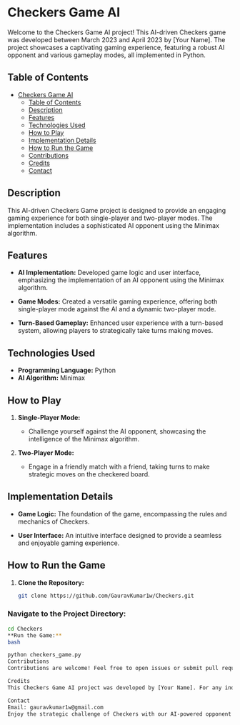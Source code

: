 # Checkers Game AI

Welcome to the Checkers Game AI project! This AI-driven Checkers game was developed between March 2023 and April 2023 by [Your Name]. The project showcases a captivating gaming experience, featuring a robust AI opponent and various gameplay modes, all implemented in Python.

## Table of Contents

- [Checkers Game AI](#checkers-game-ai)
  - [Table of Contents](#table-of-contents)
  - [Description](#description)
  - [Features](#features)
  - [Technologies Used](#technologies-used)
  - [How to Play](#how-to-play)
  - [Implementation Details](#implementation-details)
  - [How to Run the Game](#how-to-run-the-game)
  - [Contributions](#contributions)
  - [Credits](#credits)
  - [Contact](#contact)

## Description

This AI-driven Checkers Game project is designed to provide an engaging gaming experience for both single-player and two-player modes. The implementation includes a sophisticated AI opponent using the Minimax algorithm.

## Features

- **AI Implementation:** Developed game logic and user interface, emphasizing the implementation of an AI opponent using the Minimax algorithm.
  
- **Game Modes:** Created a versatile gaming experience, offering both single-player mode against the AI and a dynamic two-player mode.

- **Turn-Based Gameplay:** Enhanced user experience with a turn-based system, allowing players to strategically take turns making moves.

## Technologies Used

- **Programming Language:** Python
- **AI Algorithm:** Minimax

## How to Play

1. **Single-Player Mode:**
   - Challenge yourself against the AI opponent, showcasing the intelligence of the Minimax algorithm.
   
2. **Two-Player Mode:**
   - Engage in a friendly match with a friend, taking turns to make strategic moves on the checkered board.

## Implementation Details

- **Game Logic:** The foundation of the game, encompassing the rules and mechanics of Checkers.
  
- **User Interface:** An intuitive interface designed to provide a seamless and enjoyable gaming experience.

## How to Run the Game

1. **Clone the Repository:**
   ```bash
   git clone https://github.com/GauravKumar1w/Checkers.git
### Navigate to the Project Directory:

```bash
cd Checkers
**Run the Game:**
bash

python checkers_game.py
Contributions
Contributions are welcome! Feel free to open issues or submit pull requests.

Credits
This Checkers Game AI project was developed by [Your Name]. For any inquiries or feedback, please contact [your_email@example.com].

Contact
Email: gauravkumar1w@gmail.com
Enjoy the strategic challenge of Checkers with our AI-powered opponent!







